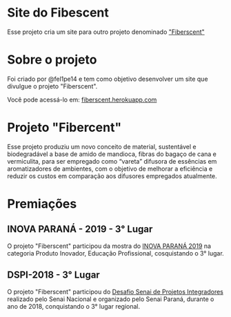# Site do Fibescent 

Esse projeto cria um site para outro projeto denominado ["Fiberscent"](https://fiberscent.herokuapp.com/)

# Sobre o projeto

Foi criado por @fel1pe14 e tem como objetivo desenvolver um site que divulgue o projeto "Fiberscent".

Você pode acessá-lo em: [fiberscent.herokuapp.com](https://fiberscent.herokuapp.com/)


# Projeto "Fibercent" 

Esse projeto produziu um novo conceito de material, sustentável e biodegradável a base de amido de mandioca, fibras do bagaço de cana e vermiculita, para ser empregado como “vareta” difusora de essências em aromatizadores de ambientes, com o objetivo de melhorar a eficiência e reduzir os custos em comparação aos difusores empregados atualmente. 

# Premiações

## INOVA PARANÁ - 2019 - 3° Lugar
O projeto "Fiberscent" participou da mostra do [INOVA PARANÁ 2019](https://agenciafiep.com.br/2019/10/24/sistema-fiep-premia-projetos-inovadores-desenvolvidos-por-alunos-e-egressos/) na categoria Produto Inovador, Educação Profissional, cosquistando o 3° lugar.

## DSPI-2018 - 3° Lugar 
O projeto "Fiberscent" participou do [Desafio Senai de Projetos Integradores](https://agenciafiep.com.br/2019/01/08/alunos-do-senai-desenvolvem-projetos-para-resolver-problemas-enfrentados-pela-industria/) realizado pelo Senai Nacional e organizado pelo Senai Paraná, durante o ano de 2018, conquistando o 3° lugar regional. 







 
 

